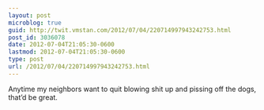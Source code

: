 ```yaml
---
layout: post
microblog: true
guid: http://twit.vmstan.com/2012/07/04/220714997943242753.html
post_id: 3036078
date: 2012-07-04T21:05:30-0600
lastmod: 2012-07-04T21:05:30-0600
type: post
url: /2012/07/04/220714997943242753.html
---
```

Anytime my neighbors want to quit blowing shit up and pissing off the dogs, that’d be great.
